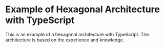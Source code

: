 # Example of Hexagonal Architecture with TypeScript

This is an example of a hexagonal architecture with TypeScript. The architecture is based on the experience and knowledge.
